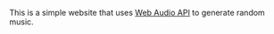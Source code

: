 This is a simple website that uses [Web Audio API](https://developer.mozilla.org/en-US/docs/Web/API/Web_Audio_API) to generate random music.
